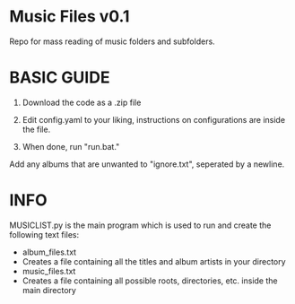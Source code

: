 # Music Files v0.1
Repo for mass reading of music folders and subfolders.

# BASIC GUIDE

1. Download the code as a .zip file

2. Edit config.yaml to your liking, instructions on configurations are inside the file.

3. When done, run "run.bat."

Add any albums that are unwanted to "ignore.txt", seperated by a newline.

# INFO

MUSICLIST.py is the main program which is used to run and create the following text files:
- album_files.txt
-   Creates a file containing all the titles and album artists in your directory
- music_files.txt
-   Creates a file containing all possible roots, directories, etc. inside the main directory

